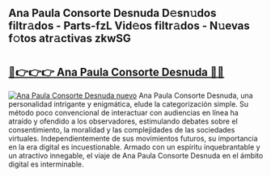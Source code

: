 ## Ana Paula Consorte Desnuda D𝚎sn𝚞dos filtr𝚊dos - Parts-fzL Vid𝚎os filtr𝚊dos - N𝚞evas f𝚘tos atr𝚊ctivas zkwSG

# <h2><a href="http://mbdktn.tromn.icu/?c=Ana+Paula+Consorte+Desnuda">🔗👉👉👉 Ana Paula Consorte Desnuda 🔗🔗</a></h2>

[![Ana Paula Consorte Desnuda nuevo](https://i.imgur.com/pEAQMta.gif)](http://mbdktn.tromn.icu/?c=Ana+Paula+Consorte+Desnuda)
Ana Paula Consorte Desnuda, una personalidad intrigante y enigmática, elude la categorización simple. Su método poco convencional de interactuar con audiencias en línea ha atraído y ofendido a los observadores, estimulando debates sobre el consentimiento, la moralidad y las complejidades de las sociedades virtuales. Independientemente de sus movimientos futuros, su importancia en la era digital es incuestionable. Armado con un espíritu inquebrantable y un atractivo innegable, el viaje de Ana Paula Consorte Desnuda en el ámbito digital es interminable.
